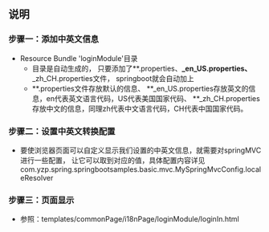 ## 说明
### 步骤一：添加中英文信息
- Resource Bundle 'loginModule'目录
    - 目录是自动生成的，
    只要添加了**.properties、**_en_US.properties、**_zh_CH.properties文件，
    springboot就会自动加上
    - **.properties文件存放默认的信息、
     **_en_US.properties存放英文的信息，en代表英文语言代码，US代表美国国家代码、
     **_zh_CH.properties存放中文的信息，同理zh代表中文语言代码，CH代表中国国家代码。
### 步骤二：设置中英文转换配置
- 要使浏览器页面可以自定义显示我们设置的中英文信息，就需要对springMVC进行一些配置，
  让它可以取到对应的值，具体配置内容详见 com.yzp.spring.springbootsamples.basic.mvc.MySpringMvcConfig.localeResolver
### 步骤三：页面显示
- 参照：templates/commonPage/i18nPage/loginModule/loginIn.html